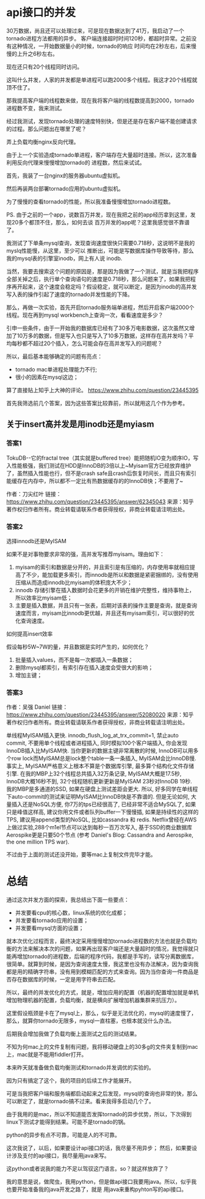 # api接口的并发
30万数据，尚且还可以处理过来，可是现在数据达到了41万，我启动了一个tornado进程方法都用的异步。
客户端连接超时时间120秒，都超时异常。之前没有这种情况，一开始数据量小的时候，tornado的响应
时间均在2秒左右，后来慢慢的上升之6秒左右。

现在还只有20个线程同时访问。

这叫什么并发，人家的并发都是单进程可以跑2000多个线程。我这才20个线程就顶不住了。

那我提高客户端的线程数来做，现在我将客户端的线程数提高到2000，tornado进程数不变，我来测试。

经过我测试，发现tornado处理的速度特别快，但是还是存在客户端不能创建请求的过程。那么问题出在哪里了呢？

弄上负载均衡nginx反向代理。

由于上一个实验造成tornado单进程，客户端存在大量超时连接。所以，这次准备利用反向代理来慢慢增加tornado的
进程数，然后来试试。

首先，我装了一台nginx的服务器ubuntu虚拟机。

然后再装两台部署tornado应用的ubuntu虚拟机。

为了慢慢的查看tornado的性能，所以我准备慢慢增加tornado进程数。

PS. 由于之前的一个app，说数百万并发，现在我把之前的app经历拿到这里，发现20多个都顶不住，那么，如何去谈
百万并发的app呢？这里我感觉很不靠谱了。

我测试了下单条mysql查询，发现查询速度很快只需要0.718秒，这说明不是我的myslq性能慢，从这里，至少可以
推断出，可能是写数据库操作导致等待，那么我的mysql表的引擎室inodb，网上有人说
inodb.

当然，我要去搜索这个问题的原因是，那是因为我做了一个测试，就是当我把程序全部关掉之后，执行单个查询语句的速度是0.718秒，那么问题来了，如果我把程序再开起来，这个速度会稳定吗？假设稳定，就可以断定，是因为inodb的高并发写入表的操作引起了速度的tornado并发性能的下降。

那么，再做一次实验，首先开启tornado服务端单进程，然后开启客户端2000个线程。现在再到mysql workbench上查询一次，看看速度是多少？

引申一些条件，由于一开始我的数据库已经有了30多万电影数据，这次虽然又增加了10万多的数据，但是写入也只是写入了10多万数据，这样存在高并发吗？平均每秒都不超过20个插入，怎么可能会存在高并发写入的问题呢？

所以，最后基本能够确定的问题有亮点：
* tornado mac单进程处理能力不行;
* 很小的因素在mysql这边；

算了直接贴上知乎上大神的评论。
https://www.zhihu.com/question/23445395

首先我筛选前几个答案，因为这些答案比较靠前，所以就用这几个作为参考。

## 关于insert高并发是用inodb还是myiasm
### 答案1
TokuDB--它的fractal tree（其实就是buffered tree）能把随机IO变为顺序IO，写入性能极强，我们测试在HDD是InnoDB的3倍以上~Myisam官方已经放弃维护了，虽然插入性能也行，但不是crash safe且crash后恢复时间长，而且只有索引能缓存在内存中，所以都不一定比有热数据缓存的的InnoDB快；不要用了~

作者：刀尖红叶
链接：https://www.zhihu.com/question/23445395/answer/62345043
来源：知乎
著作权归作者所有。商业转载请联系作者获得授权，非商业转载请注明出处。

### 答案2
选择innodb还是MyISAM

如果不是对事物要求非常的强，高并发写推荐myisam。理由如下：

  1. myisam的索引和数据是分开的，并且索引是有压缩的，内存使用率就相应提高了不少，能加载更多索引，而innodb是所以和数据是紧密捆绑的，没有使用压缩从而造成innodb比myisam的体积庞大不少；
  2. innodb 存储引擎在插入数据时会花更多的开销在维护完整性，维持事物上，所以效率比myisam低；
  3. 主要是插入数据，并且只有一张表，后期对该表的操作主要是查询，就是查询速度而言，myisam比innodb更优越，并且还有myisam索引，可以很好的优化查询速度。

如何提高insert效率

假设每秒5W~7W的量，并且数据是实时产生的，如何优化？

1. 批量插入values，而不是每一次都插入一条数据；
2. 删除mysql都索引，有索引存在插入速度会受很大的影响；
3. 增加主键；

### 答案3
作者：吴强 Daniel
链接：https://www.zhihu.com/question/23445395/answer/52080020
来源：知乎
著作权归作者所有。商业转载请联系作者获得授权，非商业转载请注明出处。

单线程MyISAM插入更快. innodb_flush_log_at_trx_commit=1, 禁止auto commit, 不要用单个线程或者进程插入, 同时模拟100个客户端插入, 你会发现InnoDB插入比MyISAM快. 当你更新的数据主键非常离散的时候, InnoDB可以用多个row lock而MyISAM总是lock整个table一条一条插入, MyISAM会比InnoDB慢. 事实上, MyISAM严格意义上根本不算是个数据库引擎, 最多算个结构化文件存储引擎. 在我的MBP上32个线程总共插入32万条记录, MyISAM大概是17.5秒, InnoDB大概16秒不到, 32个线程随机更新更新是MyISAM 23秒对InnoDB 19秒. 我的MBP是多通道的SSD, 如果在硬盘上测试差距会更大. 所以, 好多同学在单线程下auto-commit的测试来证明MyISAM比InnoDB快是不靠谱的. 但是无论如何, 大量插入还是NoSQL方便, 你7万的tps已经很高了, 已经非常不适合MySQL了, 如果只是峰值这样高, 建议你用文件或者队列buffer一下慢慢插, 如果是持续性的这样的TPS, 建议用append类型的NoSQL, 比如cassandra 和 redis. Netflix曾经在AWS上做过实验,288个m1el节点可以达到每秒一百万次写入, 基于SSD的商业数据库Aerospike更是只要50个节点 (参考 Daniel's Blog: Cassandra and Aerospike, the one million TPS war).

不过由于上面的测试还没开始，要等mac上复制文件完毕才能。

# 总结
通过这次并发方面的探索，我总结出下面一些要点：
* 并发要看cpu的核心数，linux系统的优化成都；
* 并发要看tornado应用的设置；
* 并发要看mysql方面的设置；

就本次优化过程而言，最终决定采用慢慢增加tornado进程数的方法也就是负载均衡的方法来解决本次的问题，如果再出现客户端还是大量超时的情况，我觉得就只能再增加tornado的进程数，后端的程序代码，我都是手写的，读写分离数据库，很简单。就算到时候，是因为查询速度太慢，我这里也没有办法解决，因为查询我都是用的精确字符串，没有用到模糊匹配的方式来查询。因为当你查询一件商品是否存在数据库的时候，一定是用字符串去匹配。

所以，最终的并发优化的方式，就是，增加应用的配置（机器的配置增加就是单机增加物理机器的配置，负载均衡，就是横向扩展增加机器集群来抗压力）。

这里假设瓶颈是卡在了mysql上，那么，似乎是无法优化的，mysql的速度慢了，那么，就算你tornado无限多，mysql一直柱塞，也根本就没什么办法。

后期我会增加我做了负载均衡上面测试之后的测试结果。

不知为何mac上的文件复制有问题，我将移动硬盘上的30多g的文件夹复制到mac上，mac就是不能用fiddler打开。

本来昨天就准备做负载均衡测试和tornado并发调优的实验的。

因为只有搞定了这个，我的项目的后续工作才能展开。

可是当我把客户端和服务端都启动起来之后发现，mysql的查询也非常的快，那么可以断定了，就是tornado搞不过来。看来我得多启动几个了。

由于我用的是mac，所以不知道能否发挥tornado的异步优势，所以，下次得到linux下测试才能得到结果。可能不是tornado的锅。

python的异步有点不可靠，可能是人的不可靠。

这次我说了，以后，如果要设计api接口的话，我尽量不用异步；
然后，如果要设计涉及支付的api接口，我尽量用java来写。

这python或者说我的能力不足以驾驭这门语言。so？就这样放弃了？

我的意思是说，做爬虫，我用python，但是做api接口我要用java。所以，似乎我也要开始准备我的java开发之路了，就是
用java来重构pyhton写的api接口。

